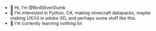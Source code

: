 - 👋 Hi, I’m @BirdSilverDumb
- 👀 I’m interested in Python, C#, making minecraft datapacks, maybe making UX/UI in adobe XD, and perhaps some stuff like this.
- 🌱 I’m currently learning nothing lol

<!---
BirdSilverDumb/BirdSilverDumb is a ✨ special ✨ repository because its `README.md` (this file) appears on your GitHub profile.
You can click the Preview link to take a look at your changes.
--->

